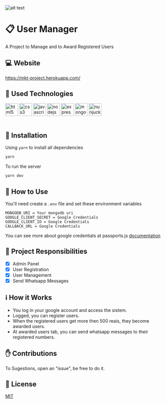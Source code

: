 ![alt text](https://i.imgur.com/oEoWP01.png)
# :clipboard: User Manager
A Project to Manage and to Award Registered Users

## :computer: Website
https://mkt-project.herokuapp.com/

## :brain: Used Technologies 
<p align="left">
  <img src="https://devicons.github.io/devicon/devicon.git/icons/html5/html5-original-wordmark.svg" alt="html5" width="40" height="40"/> 
  <img src="https://devicons.github.io/devicon/devicon.git/icons/css3/css3-original-wordmark.svg" alt="css3" width="40" height="40"/>
  <img src="https://devicons.github.io/devicon/devicon.git/icons/javascript/javascript-original.svg" alt="javascript" width="40" height="40"/>
  <img src="https://devicons.github.io/devicon/devicon.git/icons/nodejs/nodejs-original.svg" alt="nodejs" width="40" height="40"/>
  <img src="https://devicons.github.io/devicon/devicon.git/icons/express/express-original.svg" alt="express" width="40" height="40"/>
  <img src="https://devicon.dev/devicon.git/icons/mongodb/mongodb-original.svg" alt="mongo" width="40" height="40"/>
  <img src="https://mozilla.github.io/nunjucks/img/favicon.png" alt="nunjucks" width="40" height="40"/>
  <br>
  <br>
</p>

## :pushpin: Installation
Using ```yarn``` to install all dependencies
```bash
yarn
```

To run the server

```bash
yarn dev
```


## :pencil: How to Use
You'll need create a ```.env``` file and set these environment variables
```
MONGODB_URI = Your mongodb uri
GOOGLE_CLIENT_SECRET = Google Credentials 
GOOGLE_CLIENT_ID = Google Credentials 
CALLBACK_URL = Google Credentials
```
You can see more about google credentials at passports.js <a href="http://www.passportjs.org/packages/passport-google-oauth20/" target="_blank">documentation</a>

## :bookmark: Project Responsibilities

- [x] Admin Panel
- [x] User Registration
- [x] User Management
- [x] Send Whatsapp Messages

## :information_source: How it Works

* You log in your google account and access the sistem.
* Logged, you can register users.
* When the registered users get more then 500 reais, they become awarded users.
* At awarded users tab, you can send whatsapp messages to their registered numbers.

## :raised_hand: Contributions
To Sugestions, open an "issue", be free to do it.

## :scroll: License
[MIT](https://choosealicense.com/licenses/mit/)
